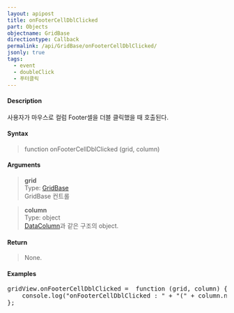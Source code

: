 ```yaml
---
layout: apipost
title: onFooterCellDblClicked
part: Objects
objectname: GridBase
directiontype: Callback
permalink: /api/GridBase/onFooterCellDblClicked/
jsonly: true
tags:
  - event
  - doubleClick
  - 푸터클릭
---
```



#### Description

 사용자가 마우스로 컬럼 Footer셀을 더블 클릭했을 때 호출된다.  

#### Syntax

> function onFooterCellDblClicked (grid, column)  

#### Arguments

> **grid**  
> Type: [GridBase](/api/GridBase/)  
> GridBase 컨트롤  

> **column**  
> Type: object  
> [DataColumn](/api/types/DataColumn/)과 같은 구조의 object.  

#### Return

> None.  

#### Examples 

<pre class="prettyprint">
gridView.onFooterCellDblClicked =  function (grid, column) {
    console.log("onFooterCellDblClicked : " + "(" + column.name + ")")
};
</pre>

